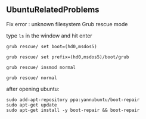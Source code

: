 ## UbuntuRelatedProblems

Fix error : unknown filesystem Grub rescue mode

type ``` ls ``` in the window and hit enter

```
grub rescue/ set boot=(hd0,msdos5)

grub rescue/ set prefix=(hd0,msdos5)/boot/grub

grub rescue/ insmod normal

grub rescue/ normal
```

after opening ubuntu:

```
sudo add-apt-repository ppa:yannubuntu/boot-repair
sudo apt-get update
sudo apt-get install -y boot-repair && boot-repair
```
